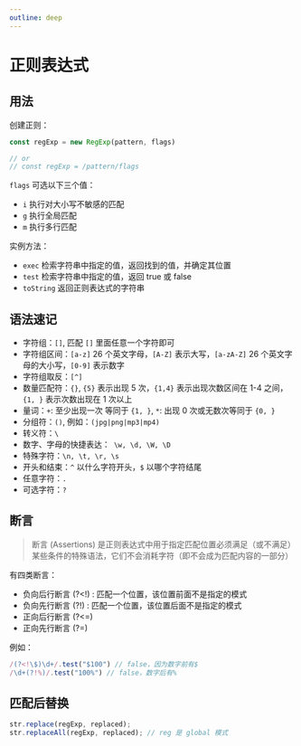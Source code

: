 ```yaml
---
outline: deep
---
```


# 正则表达式

## 用法

创建正则：

```js
const regExp = new RegExp(pattern, flags)

// or
// const regExp = /pattern/flags
```

`flags` 可选以下三个值：

- `i` 执行对大小写不敏感的匹配
- `g` 执行全局匹配
- `m` 执行多行匹配

实例方法：

- `exec` 检索字符串中指定的值，返回找到的值，并确定其位置
- `test` 检索字符串中指定的值，返回 true 或 false
- `toString` 返回正则表达式的字符串

## 语法速记

- 字符组：`[]`, 匹配 `[]` 里面任意一个字符即可
- 字符组区间：`[a-z]` 26 个英文字母，`[A-Z]` 表示大写，`[a-zA-Z]` 26 个英文字母的大小写，`[0-9]` 表示数字
- 字符组取反：`[^]`
- 数量匹配符：`{}`, `{5}` 表示出现 5 次，`{1,4}` 表示出现次数区间在 1-4 之间，`{1, }` 表示次数出现在 1 次以上
- 量词：`+`: 至少出现一次 等同于 `{1, }`, `*`: 出现 0 次或无数次等同于 `{0, }`
- 分组符：`()`, 例如：`(jpg|png|mp3|mp4)`
- 转义符：`\`
- 数字、字母的快捷表达：` \w, \d, \W, \D`
- 特殊字符：`\n, \t, \r, \s`
- 开头和结束：`^` 以什么字符开头，`$` 以哪个字符结尾
- 任意字符：`.`
- 可选字符：`?`

## 断言

> 断言 (Assertions) 是正则表达式中用于指定匹配位置必须满足（或不满足）某些条件的特殊语法，它们不会消耗字符（即不会成为匹配内容的一部分）

有四类断言：

- 负向后行断言 (?<!) : 匹配一个位置，该位置前面不是指定的模式
- 负向先行断言 (?!) : 匹配一个位置，该位置后面不是指定的模式
- 正向后行断言 (?<=)
- 正向先行断言 (?=)

例如：

```js
/(?<!\$)\d+/.test("$100") // false，因为数字前有$
/\d+(?!%)/.test("100%") // false，数字后有%
```

## 匹配后替换

```js
str.replace(regExp, replaced);
str.replaceAll(regExp, replaced); // reg 是 global 模式
```
